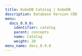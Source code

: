 ```yaml
---
title: KubeDB Catalog | KubeDB
description: Database Version CRD
menu:
  docs_0.9.0:
    identifier: catalog
    parent: concepts
    name: Catalog
    weight: 20
menu_name: docs_0.9.0
---
```


